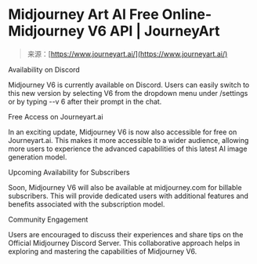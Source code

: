 <!--yml
category: 未分类
date: 2024-05-29 12:28:47
-->

# Midjourney Art AI Free Online-Midjourney V6 API | JourneyArt

> 来源：[https://www.journeyart.ai/](https://www.journeyart.ai/)

Availability on Discord

Midjourney V6 is currently available on Discord. Users can easily switch to this new version by selecting V6 from the dropdown menu under /settings or by typing --v 6 after their prompt in the chat.

Free Access on Journeyart.ai

In an exciting update, Midjourney V6 is now also accessible for free on Journeyart.ai. This makes it more accessible to a wider audience, allowing more users to experience the advanced capabilities of this latest AI image generation model.

Upcoming Availability for Subscribers

Soon, Midjourney V6 will also be available at midjourney.com for billable subscribers. This will provide dedicated users with additional features and benefits associated with the subscription model.

Community Engagement

Users are encouraged to discuss their experiences and share tips on the Official Midjourney Discord Server. This collaborative approach helps in exploring and mastering the capabilities of Midjourney V6.